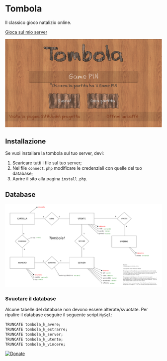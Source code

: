 # Tombola
Il classico gioco natalizio online.

[Gioca sul mio server](https://vincenzopadula.altervista.org/tombola/v1.1/)

![Homepage](screenshots/homepage.png)

## Installazione
Se vuoi installare la tombola sul tuo server, devi:
1.  Scaricare tutti i file sul tuo server;
2.  Nel file ``connect.php`` modificare le credenziali con quelle del tuo database;
3.  Aprire il sito alla pagina ``install.php``.

## Database
![Modello E/R](mysql/modello_er.png)

### Svuotare il database
Alcune tabelle del database non devono essere alterate/svuotate. Per ripulire il database eseguire il seguente script ``MySql``:
```
TRUNCATE tombola_k_avere;
TRUNCATE tombola_k_estrarre;
TRUNCATE tombola_k_server;
TRUNCATE tombola_k_utente;
TRUNCATE tombola_k_vincere;
```

[![Donate](https://img.shields.io/badge/donate-paypal-blue.svg)](https://www.paypal.com/paypalme/VincenzoPadula)
